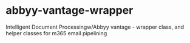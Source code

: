 # abbyy-vantage-wrapper
Intelligent Document Processingw/Abbyy vantage - wrapper class, and helper classes for m365 email pipelining
